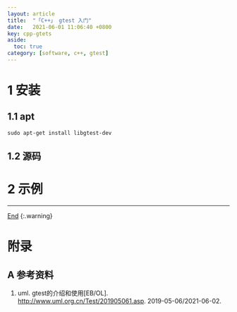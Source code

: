 ```yaml
---
layout: article
title:  "「C++」 gtest 入门"
date:   2021-06-01 11:06:40 +0800
key: cpp-gtets
aside:
  toc: true
category: [software, c++, gtest]
---
```

<span id='head'></span>


# 1 安装
## 1.1 apt
```
sudo apt-get install libgtest-dev
```

## 1.2 源码


# 2 示例


-------------------  
[End](#head)
{:.warning}  

# 附录
## A 参考资料
1. uml. gtest的介绍和使用[EB/OL]. <http://www.uml.org.cn/Test/201905061.asp>. 2019-05-06/2021-06-02.   
